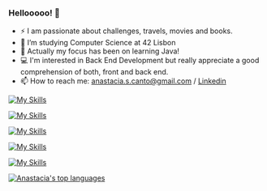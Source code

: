 ### Hellooooo! 👋
- ⚡ I am passionate about challenges, travels, movies and books.
- 🔭 I’m studying Computer Science at 42 Lisbon
- 🌱 Actually my focus has been on learning Java!
- 💻 I'm interested in Back End Development but really appreciate a good comprehension of both, front and back end.
- 📫 How to reach me: anastacia.s.canto@gmail.com / [Linkedin](https://www.linkedin.com/in/anast%C3%A1cia-silva-canto-1a1463206/)

[![My Skills](https://skillicons.dev/icons?i=js,html,css,vue)](https://skillicons.dev)

[![My Skills](https://skillicons.dev/icons?i=nodejs,java,spring,python)](https://skillicons.dev)

[![My Skills](https://skillicons.dev/icons?i=c,cpp,bash,linux)](https://skillicons.dev)

[![My Skills](https://skillicons.dev/icons?i=mysql,postman)](https://skillicons.dev)

[![My Skills](https://skillicons.dev/icons?i=git,vscode)](https://skillicons.dev)




[![Anastacia's top languages](https://github-readme-stats.vercel.app/api/top-langs/?username=Anastacia-Canto&theme=blue-green)](https://github.com/Anastacia-Canto/github-readme-stats)


<!--
**Anastacia-Canto/Anastacia-Canto** is a ✨ _special_ ✨ repository because its `README.md` (this file) appears on your GitHub profile.

Here are some ideas to get you started:

- 📫 How to reach me: 
- ⚡ Fun fact: ...
-->
